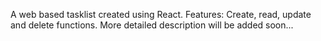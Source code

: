 A web based tasklist created using React.
Features: Create, read, update and delete functions.
More detailed description will be added soon...
